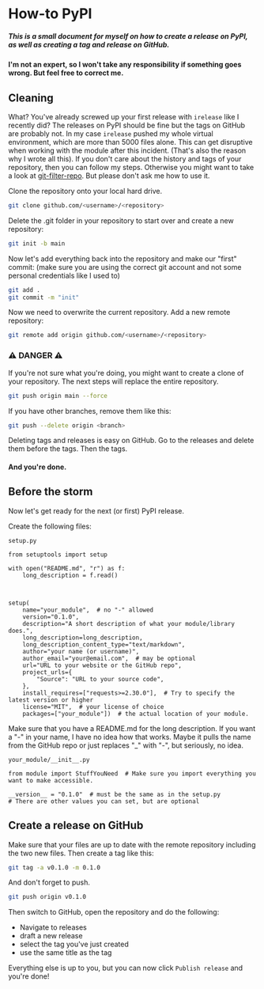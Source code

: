 # How-to PyPI

##### This is a small document for myself on how to create a release on PyPI, as well as creating a tag and release on GitHub.

#### I'm not an expert, so I won't take any responsibility if something goes wrong. But feel free to correct me.

## Cleaning

What? You've already screwed up your first release with `irelease` like I recently did? 
The releases on PyPI should be fine but the tags on GitHub are probably not.
In my case `irelease` pushed my whole virtual environment, which are more than 5000 files alone.
This can get disruptive when working with the module after this incident. (That's also the reason why I wrote all this).
If you don't care about the history and tags of your repository, then you can follow my steps.
Otherwise you might want to take a look at [git-filter-repo](https://github.com/newren/git-filter-repo). But please don't ask me how to use it.


Clone the repository onto your local hard drive.
```bash
git clone github.com/<username>/<repository>
```
Delete the .git folder in your repository to start over and create a new repository:
```bash
git init -b main
```

Now let's add everything back into the repository and make our "first" commit:
(make sure you are using the correct git account and not some personal credentials like I used to)
```bash
git add .
git commit -m "init"
```

Now we need to overwrite the current repository.
Add a new remote repository:
```bash
git remote add origin github.com/<username>/<repository>
```

### ⚠️ DANGER ⚠️

If you're not sure what you're doing, you might want to create a clone of your repository.
The next steps will replace the entire repository.

```bash
git push origin main --force
```

If you have other branches, remove them like this:
```bash
git push --delete origin <branch>
```

Deleting tags and releases is easy on GitHub. Go to the releases and delete them before the tags. Then the tags.

#### And you're done.


## Before the storm

Now let's get ready for the next (or first) PyPI release.

Create the following files:

`setup.py`
```python3
from setuptools import setup

with open("README.md", "r") as f:
    long_description = f.read()



setup(
    name="your_module",  # no "-" allowed
    version="0.1.0",
    description="A short description of what your module/library does.",
    long_description=long_description,
    long_description_content_type="text/markdown",
    author="your name (or username)",
    author_email="your@email.com",  # may be optional
    url="URL to your website or the GitHub repo",
    project_urls={
        "Source": "URL to your source code",
    },
    install_requires=["requests>=2.30.0"],  # Try to specify the latest version or higher
    license="MIT",  # your license of choice
    packages=["your_module"])  # the actual location of your module.
```
Make sure that you have a README.md for the long description.
If you want a "-" in your name, I have no idea how that works. Maybe it pulls the name from the GitHub repo or just replaces "_" with "-", but seriously, no idea.


`your_module/__init__.py`
```python3
from module import StuffYouNeed  # Make sure you import everything you want to make accessible.

__version__ = "0.1.0"  # must be the same as in the setup.py
# There are other values you can set, but are optional
```

## Create a release on GitHub

Make sure that your files are up to date with the remote repository including the two new files.
Then create a tag like this:
```bash
git tag -a v0.1.0 -m 0.1.0
```
And don't forget to push.
```bash
git push origin v0.1.0
```

Then switch to GitHub, open the repository and do the following:
- Navigate to releases
- draft a new release
- select the tag you've just created
- use the same title as the tag

Everything else is up to you, but you can now click `Publish release` and you're done!




